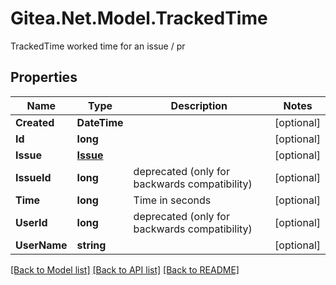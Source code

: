 # Gitea.Net.Model.TrackedTime
TrackedTime worked time for an issue / pr

## Properties

Name | Type | Description | Notes
------------ | ------------- | ------------- | -------------
**Created** | **DateTime** |  | [optional] 
**Id** | **long** |  | [optional] 
**Issue** | [**Issue**](Issue.md) |  | [optional] 
**IssueId** | **long** | deprecated (only for backwards compatibility) | [optional] 
**Time** | **long** | Time in seconds | [optional] 
**UserId** | **long** | deprecated (only for backwards compatibility) | [optional] 
**UserName** | **string** |  | [optional] 

[[Back to Model list]](../README.md#documentation-for-models) [[Back to API list]](../README.md#documentation-for-api-endpoints) [[Back to README]](../README.md)

